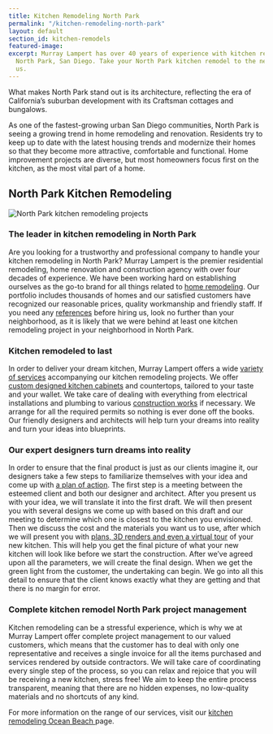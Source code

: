 ```yaml
---
title: Kitchen Remodeling North Park
permalink: "/kitchen-remodeling-north-park"
layout: default
section_id: kitchen-remodels
featured-image: 
excerpt: Murray Lampert has over 40 years of experience with kitchen remodeling in
  North Park, San Diego. Take your North Park kitchen remodel to the next level with
  us.
---
```


What makes North Park stand out is its architecture, reflecting the era of California’s suburban development with its Craftsman cottages and bungalows.

As one of the fastest-growing urban San Diego communities, North Park is seeing a growing trend in home remodeling and renovation. Residents try to keep up to date with the latest housing trends and modernize their homes so that they become more attractive, comfortable and functional. Home improvement projects are diverse, but most homeowners focus first on the kitchen, as the most vital part of a home.

## North Park Kitchen Remodeling

![North Park kitchen remodeling projects](/uploads/carmelite-monastery-kitchen-remodel-after.jpg)

### The leader in kitchen remodeling in North Park

Are you looking for a trustworthy and professional company to handle your kitchen remodeling in North Park? Murray Lampert is the premier residential remodeling, home renovation and construction agency with over four decades of experience. We have been working hard on establishing ourselves as the go-to brand for all things related to <a href="http://murraylampert.com/remodel/">home remodeling</a>. Our portfolio includes thousands of homes and our satisfied customers have recognized our reasonable prices, quality workmanship and friendly staff. If you need any <a href="http://murraylampert.com/testimonials/">references</a> before hiring us, look no further than your neighborhood, as it is likely that we were behind at least one kitchen remodeling project in your neighborhood in North Park.

### Kitchen remodeled to last

In order to deliver your dream kitchen, Murray Lampert offers a wide <a href="http://murraylampert.com/san-diego-kitchen-remodeling-services/">variety of services</a> accompanying our kitchen remodeling projects. We offer <a href="http://murraylampert.com/san-diego-custom-cabinet-construction-services/">custom designed kitchen cabinets</a> and countertops, tailored to your taste and your wallet. We take care of dealing with everything from electrical installations and plumbing to various <a href="http://murraylampert.com/san-diego-design-build-contractors/">construction works</a> if necessary. We arrange for all the required permits so nothing is ever done off the books. Our friendly designers and architects will help turn your dreams into reality and turn your ideas into blueprints.

### Our expert designers turn dreams into reality

In order to ensure that the final product is just as our clients imagine it, our designers take a few steps to familiarize themselves with your idea and come up with <a href="http://murraylampert.com/san-diego-architectural-design-services/">a plan of action</a>. The first step is a meeting between the esteemed client and both our designer and architect. After you present us with your idea, we will translate it into the first draft. We will then present you with several designs we come up with based on this draft and our meeting to determine which one is closest to the kitchen you envisioned. Then we discuss the cost and the materials you want us to use, after which we will present you with <a href="http://murraylampert.com/3d-architectural-rendering-services/">plans, 3D renders and even a virtual tour</a> of your new kitchen. This will help you get the final picture of what your new kitchen will look like before we start the construction. After we’ve agreed upon all the parameters, we will create the final design. When we get the green light from the customer, the undertaking can begin. We go into all this detail to ensure that the client knows exactly what they are getting and that there is no margin for error.

### Complete kitchen remodel North Park project management

Kitchen remodeling can be a stressful experience, which is why we at Murray Lampert offer complete project management to our valued customers, which means that the customer has to deal with only one representative and receives a single invoice for all the items purchased and services rendered by outside contractors. We will take care of coordinating every single step of the process, so you can relax and rejoice that you will be receiving a new kitchen, stress free! We aim to keep the entire process transparent, meaning that there are no hidden expenses, no low-quality materials and no shortcuts of any kind.

For more information on the range of our services, visit our <a href="http://murraylampert.com/kitchen-remodeling-ocean-beach">kitchen remodeling Ocean Beach </a>page.
